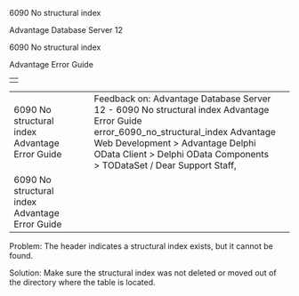 6090 No structural index




Advantage Database Server 12  

6090 No structural index

Advantage Error Guide

|  |
| --- |
|  |

|  |  |  |  |  |
| --- | --- | --- | --- | --- |
| 6090 No structural index  Advantage Error Guide |  |  | Feedback on: Advantage Database Server 12 - 6090 No structural index Advantage Error Guide error\_6090\_no\_structural\_index Advantage Web Development > Advantage Delphi OData Client > Delphi OData Components > TODataSet / Dear Support Staff, |  |
| 6090 No structural index  Advantage Error Guide |  |  |  |  |

Problem: The header indicates a structural index exists, but it cannot be found.

Solution: Make sure the structural index was not deleted or moved out of the directory where the table is located.
